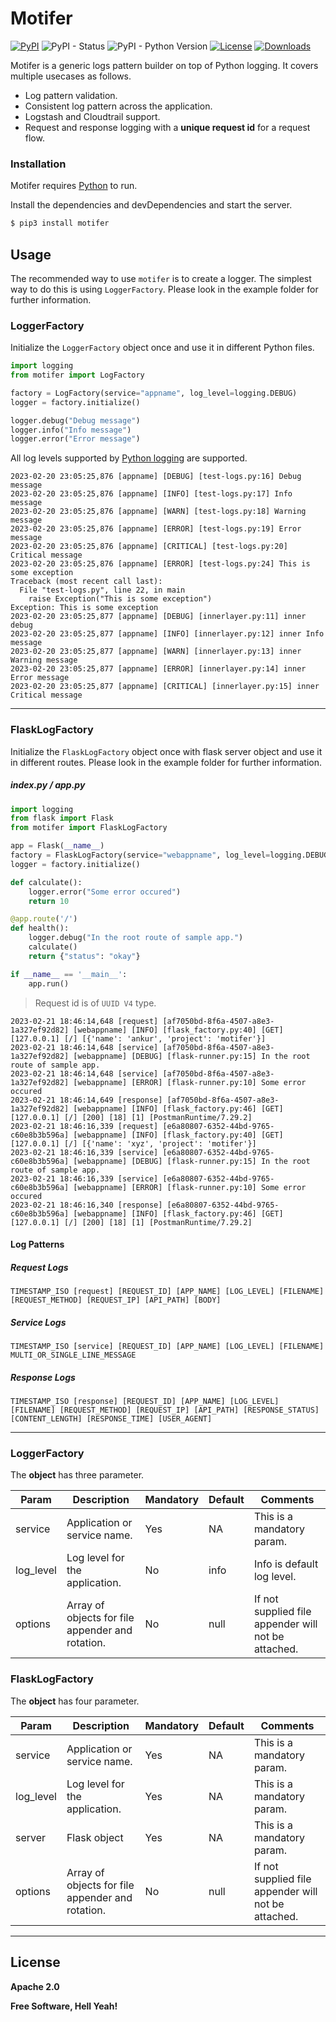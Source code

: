 # Motifer
[![PyPI](https://img.shields.io/pypi/v/motifer?logo=PyPI)](https://badge.fury.io/py/motifer)
![PyPI - Status](https://img.shields.io/pypi/status/motifer?logo=PyPI)
![PyPI - Python Version](https://img.shields.io/pypi/pyversions/motifer?logo=PyPI)
[![License](https://img.shields.io/badge/code%20license-Apache%20License%2C%202.0-lightgrey?logo=GitHub)](https://github.com/mahajanankur/motifer-py/blob/main/LICENSE)
[![Downloads](https://static.pepy.tech/badge/motifer)](https://pepy.tech/project/motifer)

Motifer is a generic logs pattern builder on top of Python logging. It covers multiple usecases as follows.

  - Log pattern validation.
  - Consistent log pattern across the application.
  - Logstash and Cloudtrail support.
  - Request and response logging with a **unique request id** for a request flow.

### Installation

Motifer requires [Python](https://www.python.org/) to run.

Install the dependencies and devDependencies and start the server.

```sh
$ pip3 install motifer
```
## Usage
The recommended way to use `motifer` is to create a logger. The simplest way to do this is using `LoggerFactory`. Please look in the example folder for further information.

### LoggerFactory
Initialize the `LoggerFactory` object once and use it in different Python files.
``` python
import logging
from motifer import LogFactory

factory = LogFactory(service="appname", log_level=logging.DEBUG)
logger = factory.initialize()

logger.debug("Debug message")
logger.info("Info message")
logger.error("Error message")
```
All log levels supported by [Python logging](https://docs.python.org/3/library/logging.html#logging-levels) are supported.

``` log
2023-02-20 23:05:25,876 [appname] [DEBUG] [test-logs.py:16] Debug message
2023-02-20 23:05:25,876 [appname] [INFO] [test-logs.py:17] Info message
2023-02-20 23:05:25,876 [appname] [WARN] [test-logs.py:18] Warning message
2023-02-20 23:05:25,876 [appname] [ERROR] [test-logs.py:19] Error message
2023-02-20 23:05:25,876 [appname] [CRITICAL] [test-logs.py:20] Critical message
2023-02-20 23:05:25,876 [appname] [ERROR] [test-logs.py:24] This is some exception
Traceback (most recent call last):
  File "test-logs.py", line 22, in main
    raise Exception("This is some exception")
Exception: This is some exception
2023-02-20 23:05:25,877 [appname] [DEBUG] [innerlayer.py:11] inner debug
2023-02-20 23:05:25,877 [appname] [INFO] [innerlayer.py:12] inner Info message
2023-02-20 23:05:25,877 [appname] [WARN] [innerlayer.py:13] inner Warning message
2023-02-20 23:05:25,877 [appname] [ERROR] [innerlayer.py:14] inner Error message
2023-02-20 23:05:25,877 [appname] [CRITICAL] [innerlayer.py:15] inner Critical message
```
---
### FlaskLogFactory
Initialize the `FlaskLogFactory` object once with flask server object and use it in different routes. Please look in the example folder for further information.

##### index.py / app.py
``` python
import logging
from flask import Flask
from motifer import FlaskLogFactory

app = Flask(__name__)
factory = FlaskLogFactory(service="webappname", log_level=logging.DEBUG, server=app)
logger = factory.initialize()

def calculate():
    logger.error("Some error occured")
    return 10

@app.route('/')
def health():
    logger.debug("In the root route of sample app.")
    calculate()
    return {"status": "okay"}

if __name__ == '__main__':
    app.run()
```
> Request id is of `UUID V4` type.
``` log
2023-02-21 18:46:14,648 [request] [af7050bd-8f6a-4507-a8e3-1a327ef92d82] [webappname] [INFO] [flask_factory.py:40] [GET] [127.0.0.1] [/] [{'name': 'ankur', 'project': 'motifer'}]
2023-02-21 18:46:14,648 [service] [af7050bd-8f6a-4507-a8e3-1a327ef92d82] [webappname] [DEBUG] [flask-runner.py:15] In the root route of sample app.
2023-02-21 18:46:14,648 [service] [af7050bd-8f6a-4507-a8e3-1a327ef92d82] [webappname] [ERROR] [flask-runner.py:10] Some error occured
2023-02-21 18:46:14,649 [response] [af7050bd-8f6a-4507-a8e3-1a327ef92d82] [webappname] [INFO] [flask_factory.py:46] [GET] [127.0.0.1] [/] [200] [18] [1] [PostmanRuntime/7.29.2]
2023-02-21 18:46:16,339 [request] [e6a80807-6352-44bd-9765-c60e8b3b596a] [webappname] [INFO] [flask_factory.py:40] [GET] [127.0.0.1] [/] [{'name': 'xyz', 'project': 'motifer'}]
2023-02-21 18:46:16,339 [service] [e6a80807-6352-44bd-9765-c60e8b3b596a] [webappname] [DEBUG] [flask-runner.py:15] In the root route of sample app.
2023-02-21 18:46:16,339 [service] [e6a80807-6352-44bd-9765-c60e8b3b596a] [webappname] [ERROR] [flask-runner.py:10] Some error occured
2023-02-21 18:46:16,340 [response] [e6a80807-6352-44bd-9765-c60e8b3b596a] [webappname] [INFO] [flask_factory.py:46] [GET] [127.0.0.1] [/] [200] [18] [1] [PostmanRuntime/7.29.2]
```

#### Log Patterns
##### Request Logs
``` log
TIMESTAMP_ISO [request] [REQUEST_ID] [APP_NAME] [LOG_LEVEL] [FILENAME] [REQUEST_METHOD] [REQUEST_IP] [API_PATH] [BODY]
```
##### Service Logs
``` log
TIMESTAMP_ISO [service] [REQUEST_ID] [APP_NAME] [LOG_LEVEL] [FILENAME] MULTI_OR_SINGLE_LINE_MESSAGE
```
##### Response Logs
``` log
TIMESTAMP_ISO [response] [REQUEST_ID] [APP_NAME] [LOG_LEVEL] [FILENAME] [REQUEST_METHOD] [REQUEST_IP] [API_PATH] [RESPONSE_STATUS] [CONTENT_LENGTH] [RESPONSE_TIME] [USER_AGENT] 
```
---
### LoggerFactory

The **object** has three parameter.

| Param | Description |Mandatory |Default |Comments|
| ------ | ------ | ------ | ------ | ------ |
| service | Application or service name. | Yes | NA| This is a mandatory param.|
| log_level | Log level for the application. | No | info| Info is default log level.|
| options | Array of objects for file appender and rotation. | No | null| If not supplied file appender will not be attached.|

### FlaskLogFactory

The **object** has four parameter.

| Param | Description |Mandatory |Default |Comments|
| ------ | ------ | ------ | ------ | ------ |
| service | Application or service name. | Yes | NA| This is a mandatory param.|
| log_level | Log level for the application. | Yes | NA| This is a mandatory param.|
| server | Flask object | Yes | NA| This is a mandatory param.|
| options | Array of objects for file appender and rotation. | No | null| If not supplied file appender will not be attached.|

---
License
----
**Apache 2.0**

**Free Software, Hell Yeah!**
